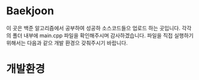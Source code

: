 # Baekjoon
이 곳은 백준 알고리즘에서 공부하여 성공하 소스코드들으 업로드 하는 곳입니다. 각각의 폴더 내부에 main.cpp 파일을 확인해주시며 감사하겠습니다. 파일을 직접 실행하기 위해서는 다음과 같으 개발 환경으 갖춰주시기 바랍니다.

# 개발환경
